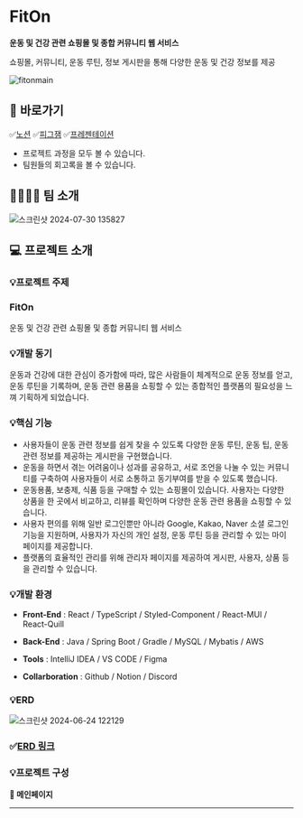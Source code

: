 # FitOn

**운동 및 건강 관련 쇼핑몰 및 종합 커뮤니티 웹 서비스**

쇼핑몰, 커뮤니티, 운동 루틴, 정보 게시판을 통해 다양한 운동 및 건강 정보를 제공

![fitonmain](https://github.com/user-attachments/assets/21fab55c-252f-4246-8db7-5d5d960e48fc)

## 🔗 바로가기

✅[노션](https://www.notion.so/Fit-On-4c9438e2fcd24edf95cf51f2d912b85f?pvs=21) ✅[피그잼](https://www.figma.com/board/b6zO3Q4VkQKkiNiJ7ZlHz4/FitOn-FigJam?node-id=0-1) ✅[프레젠테이션](https://www.miricanvas.com/v/13a1s7j)

- 프로젝트 과정을 모두 볼 수 있습니다.
- 팀원들의 회고록을 볼 수 있습니다.

## 👨‍👩‍👧‍👦 팀 소개

![스크린샷 2024-07-30 135827](https://github.com/user-attachments/assets/81b6e3ab-6a19-42a8-84f3-44a7874928ed)

## 💻 프로젝트 소개

### 💡프로젝트 주제

### FitOn

운동 및 건강 관련 쇼핑몰 및 종합 커뮤니티 웹 서비스

### 💡개발 동기

운동과 건강에 대한 관심이 증가함에 따라, 많은 사람들이 체계적으로 운동 정보를 얻고, 
운동 루틴을 기록하며, 운동 관련 용품을 쇼핑할 수 있는 종합적인 플랫폼의 필요성을 느껴 기획하게 되었습니다.

### 💡핵심 기능

- 사용자들이 운동 관련 정보를 쉽게 찾을 수 있도록 다양한 운동 루틴, 운동 팁, 운동 관련 정보를 제공하는 게시판을 구현했습니다.
- 운동을 하면서 겪는 어려움이나 성과를 공유하고, 서로 조언을 나눌 수 있는 커뮤니티를 구축하여 사용자들이 서로 소통하고 동기부여를 받을 수 있도록 했습니다.
- 운동용품, 보충제, 식품 등을 구매할 수 있는 쇼핑몰이 있습니다. 사용자는 다양한 상품을 한 곳에서 비교하고, 리뷰를 확인하며 다양한 운동 관련 용품을 쇼핑할 수 있습니다.
- 사용자 편의를 위해 일반 로그인뿐만 아니라 Google, Kakao, Naver 소셜 로그인 기능을 지원하며, 사용자가 자신의 개인 설정, 운동 루틴 등을 관리할 수 있는 마이 페이지를 제공합니다.
- 플랫폼의 효율적인 관리를 위해 관리자 페이지를 제공하여 게시판, 사용자, 상품 등을 관리할 수 있습니다.

### 💡개발 환경



- **Front-End** : React / TypeScript / Styled-Component / React-MUI / React-Quill

- **Back-End** : Java / Spring Boot / Gradle / MySQL / Mybatis / AWS

- **Tools** : IntelliJ IDEA / VS CODE / Figma

- **Collarboration** : Github / Notion / Discord

### 💡ERD

![스크린샷 2024-06-24 122129](https://github.com/user-attachments/assets/b54c50da-6699-4934-a170-3d2c7cf4e50e)

### ✅[ERD 링크](https://www.erdcloud.com/d/PhhZMaP3zEJExyz44)

### 💡프로젝트 구성

**📃 메인페이지**

---
